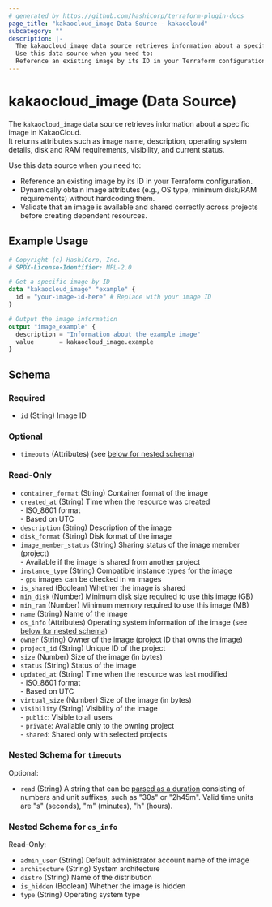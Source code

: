 ```yaml
---
# generated by https://github.com/hashicorp/terraform-plugin-docs
page_title: "kakaocloud_image Data Source - kakaocloud"
subcategory: ""
description: |-
  The kakaocloud_image data source retrieves information about a specific image in KakaoCloud.It returns attributes such as image name, description, operating system details, disk and RAM requirements, visibility, and current status.
  Use this data source when you need to:
  Reference an existing image by its ID in your Terraform configuration.Dynamically obtain image attributes (e.g., OS type, minimum disk/RAM requirements) without hardcoding them.Validate that an image is available and shared correctly across projects before creating dependent resources.
---
```


# kakaocloud_image (Data Source)

The `kakaocloud_image` data source retrieves information about a specific image in KakaoCloud.  
It returns attributes such as image name, description, operating system details, disk and RAM requirements, visibility, and current status.  

Use this data source when you need to:
- Reference an existing image by its ID in your Terraform configuration.
- Dynamically obtain image attributes (e.g., OS type, minimum disk/RAM requirements) without hardcoding them.
- Validate that an image is available and shared correctly across projects before creating dependent resources.

## Example Usage

```terraform
# Copyright (c) HashiCorp, Inc.
# SPDX-License-Identifier: MPL-2.0

# Get a specific image by ID
data "kakaocloud_image" "example" {
  id = "your-image-id-here" # Replace with your image ID
}

# Output the image information
output "image_example" {
  description = "Information about the example image"
  value       = kakaocloud_image.example
}
```

<!-- schema generated by tfplugindocs -->
## Schema

### Required

- `id` (String) Image ID

### Optional

- `timeouts` (Attributes) (see [below for nested schema](#nestedatt--timeouts))

### Read-Only

- `container_format` (String) Container format of the image
- `created_at` (String) Time when the resource was created <br/> - ISO_8601 format  <br/> - Based on UTC
- `description` (String) Description of the image
- `disk_format` (String) Disk format of the image
- `image_member_status` (String) Sharing status of the image member (project) <br/>- Available if the image is shared from another project
- `instance_type` (String) Compatible instance types for the image <br/>- `gpu` images can be checked in `vm` images
- `is_shared` (Boolean) Whether the image is shared
- `min_disk` (Number) Minimum disk size required to use this image (GB)
- `min_ram` (Number) Minimum memory required to use this image (MB)
- `name` (String) Name of the image
- `os_info` (Attributes) Operating system information of the image (see [below for nested schema](#nestedatt--os_info))
- `owner` (String) Owner of the image (project ID that owns the image)
- `project_id` (String) Unique ID of the project
- `size` (Number) Size of the image (in bytes)
- `status` (String) Status of the image
- `updated_at` (String) Time when the resource was last modified <br/> - ISO_8601 format  <br/> - Based on UTC
- `virtual_size` (Number) Size of the image (in bytes)
- `visibility` (String) Visibility of the image <br/> - `public`: Visible to all users <br/> - `private`: Available only to the owning project <br/> - `shared`: Shared only with selected projects

<a id="nestedatt--timeouts"></a>
### Nested Schema for `timeouts`

Optional:

- `read` (String) A string that can be [parsed as a duration](https://pkg.go.dev/time#ParseDuration) consisting of numbers and unit suffixes, such as "30s" or "2h45m". Valid time units are "s" (seconds), "m" (minutes), "h" (hours).


<a id="nestedatt--os_info"></a>
### Nested Schema for `os_info`

Read-Only:

- `admin_user` (String) Default administrator account name of the image
- `architecture` (String) System architecture
- `distro` (String) Name of the distribution
- `is_hidden` (Boolean) Whether the image is hidden
- `type` (String) Operating system type
